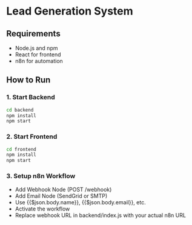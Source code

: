 
# Lead Generation System

## Requirements
- Node.js and npm
- React for frontend
- n8n for automation

## How to Run

### 1. Start Backend
```bash
cd backend
npm install
npm start
```

### 2. Start Frontend
```bash
cd frontend
npm install
npm start
```

### 3. Setup n8n Workflow
- Add Webhook Node (POST /webhook)
- Add Email Node (SendGrid or SMTP)
- Use {{$json.body.name}}, {{$json.body.email}}, etc.
- Activate the workflow
- Replace webhook URL in backend/index.js with your actual n8n URL
